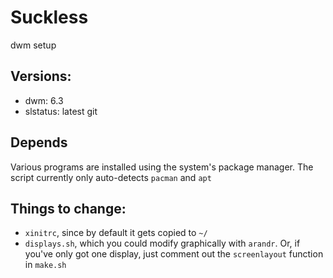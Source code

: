 # Suckless

dwm setup

## Versions:
- dwm: 6.3
- slstatus: latest git

## Depends
Various programs are installed using the system's package manager. The script currently only auto-detects `pacman` and `apt`

## Things to change:
* `xinitrc`, since by default it gets copied to `~/`
* `displays.sh`, which you could modify graphically with `arandr`. Or, if you've only got one display, just comment out the `screenlayout` function in `make.sh`
